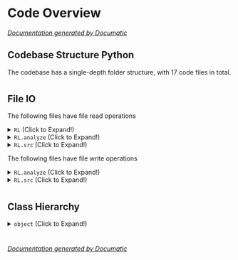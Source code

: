 # Code Overview

[_Documentation generated by Documatic_](https://www.documatic.com)

<!---Documatic-section-Codebase Structure Python-start--->
## Codebase Structure Python

The codebase has a single-depth folder structure,
                with 17 code files in total.

# #
<!---Documatic-section-Codebase Structure Python-end--->

<!---Documatic-section-File IO-start--->
## File IO

<!---Documatic-block-file_io-start--->
The following files have file read operations

<!---Documatic-block-RL-start--->
<details>
	<summary><code>RL</code> (Click to Expand!)</summary>

* RL.plot-all
* RL.plot-single
* RL.run-exp
</details>
<!---Documatic-block-RL-end--->

<!---Documatic-block-RL.analyze-start--->
<details>
	<summary><code>RL.analyze</code> (Click to Expand!)</summary>

* RL.analyze.random-search
</details>
<!---Documatic-block-RL.analyze-end--->

<!---Documatic-block-RL.src-start--->
<details>
	<summary><code>RL.src</code> (Click to Expand!)</summary>

* RL.src.runtime_env
</details>
<!---Documatic-block-RL.src-end--->

The following files have file write operations

<!---Documatic-block-RL.analyze-start--->
<details>
	<summary><code>RL.analyze</code> (Click to Expand!)</summary>

* RL.analyze.random-search
</details>
<!---Documatic-block-RL.analyze-end--->

<!---Documatic-block-RL.src-start--->
<details>
	<summary><code>RL.src</code> (Click to Expand!)</summary>

* RL.src.main
* RL.src.runtime_env
</details>
<!---Documatic-block-RL.src-end--->
<!---Documatic-block-file_io-end--->

# #
<!---Documatic-section-File IO-end--->

<!---Documatic-section-Class Hierarchy-start--->
## Class Hierarchy

<!---Documatic-block-object-start--->
<details>
	<summary><code>object</code> (Click to Expand!)</summary>

* RL.src.main.Experiment
</details>
<!---Documatic-block-object-end--->

# #
<!---Documatic-section-Class Hierarchy-end--->

[_Documentation generated by Documatic_](https://www.documatic.com)